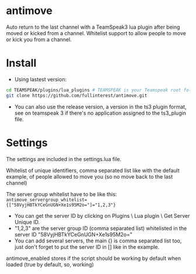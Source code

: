 # antimove
Auto return to the last channel with a TeamSpeak3 lua plugin after being moved or kicked from a channel. Whitelist support to allow people to move or kick you from a channel.

# Install

- Using lastest version:

```bash
cd TEAMSPEAK/plugins/lua_plugins # TEAMSPEAK is your Teamspeak root folder.
git clone https://github.com/fullinterest/antimove.git
```
- You can also use the release version, a version in the ts3 plugin format, see on teamspeak 3 if there's no application assigned to the ts3_plugin file.

# Settings

The settings are included in the settings.lua file.

Whitelist of unique identifiers, comma separated list like with the default example, of people allowed to move you (so no move back to the last channel)

The server group whitelist have to be like this: 
```antimove_servergroup_whitelist={["58VyjHBTkYCeGnUGN+Xe1s95M2o="]="1,2,3"}```
- You can get the server ID by clicking on Plugins \ Lua plugin \ Get Server Unique ID.
- "1,2,3" are the server group ID (comma separated list) whitelisted in the server ID "58VyjHBTkYCeGnUGN+Xe1s95M2o="
- You can add several servers, the main {} is comma separated list too, just don't forget to put the server ID in [] like in the example.

antimove_enabled stores if the script should be working by default when loaded (true by default, so, working)

